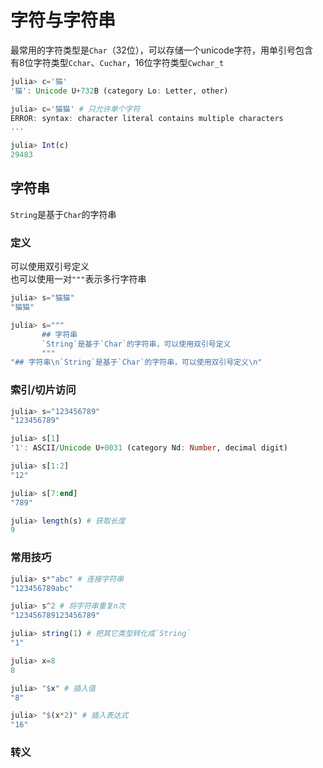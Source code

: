 # 字符与字符串
最常用的字符类型是`Char`（32位），可以存储一个unicode字符，用单引号包含\
有8位字符类型`Cchar`、`Cuchar`，16位字符类型`Cwchar_t`
```jl
julia> c='猫'
'猫': Unicode U+732B (category Lo: Letter, other)

julia> c='猫猫' # 只允许单个字符
ERROR: syntax: character literal contains multiple characters
...

julia> Int(c)
29483
```

## 字符串
`String`是基于`Char`的字符串

### 定义
可以使用双引号定义\
也可以使用一对`"""`表示多行字符串
```jl
julia> s="猫猫"
"猫猫"

julia> s="""
       ## 字符串
       `String`是基于`Char`的字符串，可以使用双引号定义
       """
"## 字符串\n`String`是基于`Char`的字符串，可以使用双引号定义\n"
```

### 索引/切片访问
```jl
julia> s="123456789"
"123456789"

julia> s[1]
'1': ASCII/Unicode U+0031 (category Nd: Number, decimal digit)

julia> s[1:2]
"12"

julia> s[7:end]
"789"

julia> length(s) # 获取长度
9
```

### 常用技巧
```jl
julia> s*"abc" # 连接字符串
"123456789abc"

julia> s^2 # 将字符串重复n次
"123456789123456789"

julia> string(1) # 把其它类型转化成`String`
"1"

julia> x=8
8

julia> "$x" # 插入值
"8"

julia> "$(x*2)" # 插入表达式
"16"
```

### 转义

